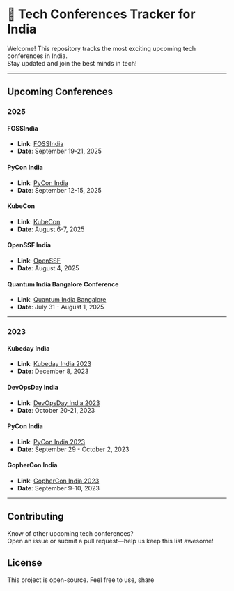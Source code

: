 # 🚀 Tech Conferences Tracker for India

Welcome! This repository tracks the most exciting upcoming tech conferences in India.  
Stay updated and join the best minds in tech!

---

## Upcoming Conferences

### 2025

#### FOSSIndia
- **Link**: [FOSSIndia](https://fossunited.org/)
- **Date**: September 19-21, 2025

#### PyCon India
- **Link**: [PyCon India](https://in.pycon.org/)
- **Date**: September 12-15, 2025

#### KubeCon
- **Link**: [KubeCon](https://events.linuxfoundation.org/kubecon-cloudnativecon-europe/)
- **Date**: August 6-7, 2025

#### OpenSSF India
- **Link**: [OpenSSF](https://openssf.org/)
- **Date**: August 4, 2025

#### Quantum India Bangalore Conference
- **Link**: [Quantum India Bangalore](https://quantumindia.in/)
- **Date**: July 31 - August 1, 2025

---

### 2023

#### Kubeday India
- **Link**: [Kubeday India 2023](https://events.linuxfoundation.org/kubeday-india/)
- **Date**: December 8, 2023

#### DevOpsDay India
- **Link**: [DevOpsDay India 2023](https://devopsdays.org/events/2023-bengaluru/welcome/)
- **Date**: October 20-21, 2023

#### PyCon India
- **Link**: [PyCon India 2023](https://www.python.org/events/python-events/1496/)
- **Date**: September 29 - October 2, 2023

#### GopherCon India
- **Link**: [GopherCon India 2023](https://gopherconindia.org/)
- **Date**: September 9-10, 2023

---

## Contributing

Know of other upcoming tech conferences?  
Open an issue or submit a pull request—help us keep this list awesome!

## License

This project is open-source. Feel free to use, share